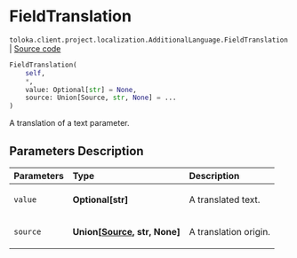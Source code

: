 # FieldTranslation
`toloka.client.project.localization.AdditionalLanguage.FieldTranslation` | [Source code](https://github.com/Toloka/toloka-kit/blob/v1.2.1/src/client/project/localization.py#L21)

```python
FieldTranslation(
    self,
    *,
    value: Optional[str] = None,
    source: Union[Source, str, None] = ...
)
```

A translation of a text parameter.

## Parameters Description

| Parameters | Type | Description |
| :----------| :----| :-----------|
`value`|**Optional\[str\]**|<p>A translated text.</p>
`source`|**Union\[[Source](toloka.client.project.localization.AdditionalLanguage.FieldTranslation.Source.md), str, None\]**|<p>A translation origin.</p>
